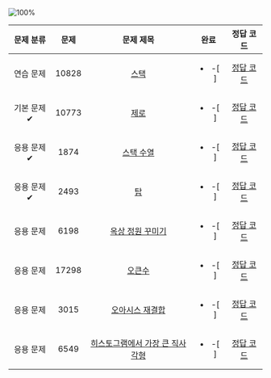 ![100%](https://progress-bar.dev/3/scale=3&title=progress&width=500&color=babaca&suffix=/8)

| 문제 분류 | 문제 | 문제 제목 | 완료 | 정답 코드 |
| :--: | :--: | :--: | :--: | :--: |
| 연습 문제 | 10828 | [스택](https://www.acmicpc.net/problem/10828) | <ul><li> -[ ] </li></ul> | [정답 코드](../0x05/solutions/10828.cpp) |
| 기본 문제✔ | 10773 | [제로](https://www.acmicpc.net/problem/10773) | <ul><li> -[ ] </li></ul> | [정답 코드](../0x05/solutions/10773.cpp) |
| 응용 문제✔ | 1874 | [스택 수열](https://www.acmicpc.net/problem/1874) | <ul><li> -[ ] </li></ul> | [정답 코드](../0x05/solutions/1874.cpp) |
| 응용 문제✔ | 2493 | [탑](https://www.acmicpc.net/problem/2493) | <ul><li> -[ ] </li></ul> | [정답 코드](../0x05/solutions/2493.cpp) |
| 응용 문제 | 6198 | [옥상 정원 꾸미기](https://www.acmicpc.net/problem/6198) | <ul><li> -[ ] </li></ul> | [정답 코드](../0x05/solutions/6198.cpp) |
| 응용 문제 | 17298 | [오큰수](https://www.acmicpc.net/problem/17298) | <ul><li> -[ ] </li></ul> | [정답 코드](../0x05/solutions/17298.cpp) |
| 응용 문제 | 3015 | [오아시스 재결합](https://www.acmicpc.net/problem/3015) | <ul><li> -[ ] </li></ul> | [정답 코드](../0x05/solutions/3015.cpp) |
| 응용 문제 | 6549 | [히스토그램에서 가장 큰 직사각형](https://www.acmicpc.net/problem/6549) | <ul><li> -[ ] </li></ul> | [정답 코드](../0x05/solutions/6549.cpp) |
